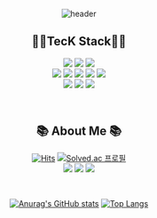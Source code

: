 <div align="center">
  
![header](https://capsule-render.vercel.app/api?type=waving&color=auto&customColorList=19&height=180&section=header&text=SuMin%20Im&fontSize=85&fontAlign=70&fontAlignY=37&desc=KHU%20Computer%20Engineering%20Student&descSize=15&descAlign=77)
</div align="center">
<div align="center">
  
  ## 👨‍💼TecK Stack👨‍💼
  
</div>

<p align="center">
<img src="https://img.shields.io/badge/C-00599C?style=flat&logo=C&logoColor=white"/></a> <img src="https://img.shields.io/badge/Python-3776AB?style=flat&logo=Python&logoColor=white"/></a>
<img src="https://img.shields.io/badge/CSS3-1572B6?style=flat&logo=CSS3&logoColor=white"/></a></br>
<img src="https://img.shields.io/badge/JavaScript-F7DF1E?style=flat&logo=JavaScript&logoColor=white"/></a>
<img src="https://img.shields.io/badge/HTML5-E34F26?style=flat&logo=HTML5&logoColor=white"/></a>   
<img src="https://img.shields.io/badge/Markdown-000000?style=flat&logo=Markdown&logoColor=white"/></a>
<img src="https://img.shields.io/badge/GitHub-181717?style=flat&logo=GitHub&logoColor=white"/></a>
<img src="https://img.shields.io/badge/Notion-000000?style=flat&logo=Notion&logoColor=white"/></a><br/>
<img src="https://img.shields.io/badge/Photoshop-31A8FF?style=flat&logo=Adobe Photoshop&logoColor=white"/></a>
<img src="https://img.shields.io/badge/Premier Pro-9999FF?style=flat&logo=Adobe Premiere Pro&logoColor=white"/></a>
<img src="https://img.shields.io/badge/After Effects-FF61F6?style=flat&logo=Adobe After Effects&logoColor=white"/></a>
</p align="center">
<br/>
        
<div align="center">
  
  ## 📚 About Me 📚
  
</div>

<div align="center">

  [![Hits](https://hits.seeyoufarm.com/api/count/incr/badge.svg?url=https%3A%2F%2Fgithub.com%2Fssum21%2Fhit-counter&count_bg=%23000000&title_bg=%23000000&icon=github.svg&icon_color=%23E7E7E7&title=Github&edge_flat=false)](https://hits.seeyoufarm.com)
  [![Solved.ac
프로필](http://mazassumnida.wtf/api/mini/generate_badge?boj=ssumssum)](https://solved.ac/ssumssum)</br>
<img src="https://img.shields.io/badge/Blog-03C75A?style=flat&logo=Naver&Script&logoColor=white"/></a></n> 
<img src="https://img.shields.io/badge/Instagram-E4405F?style=flat&logo=Instagram&logoColor=white"/></a>
<img src="https://img.shields.io/badge/Facebook-1877F2?style=flat&logo=Facebook&logoColor=white"/></a>  
</div align="center"><br/>

<div align="center">
  
[![Anurag's GitHub stats](https://github-readme-stats.vercel.app/api?username=ssum21&theme=github_dark)](https://github.com/anuraghazra/github-readme-stats)
[![Top Langs](https://github-readme-stats.vercel.app/api/top-langs/?username=ssum21&theme=github_dark)](https://github.com/anuraghazra/github-readme-stats)
  
</div align="center">

